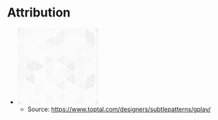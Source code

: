 # Attribution

- ![gplaypattern](https://github.com/xinthose/Netplan-GUI/raw/master/src/assets/gplaypattern.png)
  - Source: <https://www.toptal.com/designers/subtlepatterns/gplay/>
